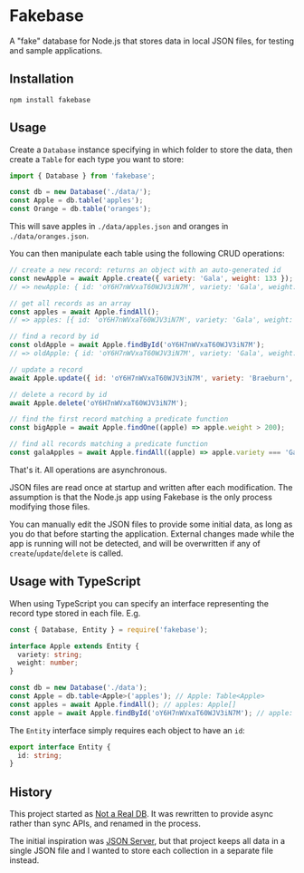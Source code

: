 # Fakebase

A "fake" database for Node.js that stores data in local JSON files, for testing
and sample applications.

## Installation

```
npm install fakebase
```

## Usage

Create a `Database` instance specifying in which folder to store the data, then
create a `Table` for each type you want to store:

```js
import { Database } from 'fakebase';

const db = new Database('./data/');
const Apple = db.table('apples');
const Orange = db.table('oranges');
```

This will save apples in `./data/apples.json` and oranges in
`./data/oranges.json`.

You can then manipulate each table using the following CRUD operations:

```js
// create a new record: returns an object with an auto-generated id
const newApple = await Apple.create({ variety: 'Gala', weight: 133 });
// => newApple: { id: 'oY6H7nWVxaT60WJV3iN7M', variety: 'Gala', weight: 133 }

// get all records as an array
const apples = await Apple.findAll();
// => apples: [{ id: 'oY6H7nWVxaT60WJV3iN7M', variety: 'Gala', weight: 133 }]

// find a record by id
const oldApple = await Apple.findById('oY6H7nWVxaT60WJV3iN7M');
// => oldApple: { id: 'oY6H7nWVxaT60WJV3iN7M', variety: 'Gala', weight: 133 }

// update a record
await Apple.update({ id: 'oY6H7nWVxaT60WJV3iN7M', variety: 'Braeburn', weight: 133 });

// delete a record by id
await Apple.delete('oY6H7nWVxaT60WJV3iN7M');

// find the first record matching a predicate function
const bigApple = await Apple.findOne((apple) => apple.weight > 200);

// find all records matching a predicate function
const galaApples = await Apple.findAll((apple) => apple.variety === 'Gala');
```

That's it. All operations are asynchronous.

JSON files are read once at startup and written after each modification. The
assumption is that the Node.js app using Fakebase is the only process modifying
those files.

You can manually edit the JSON files to provide some initial data, as long as
you do that before starting the application. External changes made while the app
is running will not be detected, and will be overwritten if any of
`create`/`update`/`delete` is called.

## Usage with TypeScript

When using TypeScript you can specify an interface representing the record type
stored in each file. E.g.

```ts
const { Database, Entity } = require('fakebase');

interface Apple extends Entity {
  variety: string;
  weight: number;
}

const db = new Database('./data');
const Apple = db.table<Apple>('apples'); // Apple: Table<Apple>
const apples = await Apple.findAll(); // apples: Apple[]
const apple = await Apple.findById('oY6H7nWVxaT60WJV3iN7M'); // apple: Apple
```

The `Entity` interface simply requires each object to have an `id`:

```ts
export interface Entity {
  id: string;
}
```

## History

This project started as
[Not a Real DB](https://github.com/mirkonasato/notarealdb).
It was rewritten to provide async rather than sync APIs, and renamed in the
process.

The initial inspiration was
[JSON Server](https://github.com/typicode/json-server), but that project keeps
all data in a single JSON file and I wanted to store each collection in a
separate file instead.
